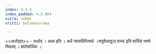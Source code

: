 ```yaml
---
index: 4.3.4
index_padded: 4.3.004
sutra: अर्धाद्यत्‌
vritti: balamanorama

---
```

<<अर्धाद्यत्>> - अर्धात् । अध्र्य इति । अर्धे जातादिरित्यर्थः ।सपूर्वपदाट्ठञ् वाच्यः॑ इति वार्तिकं भाष्ये स्थितम् । बालेयार्धिकः । 